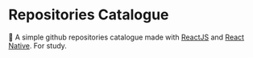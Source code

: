 # Repositories Catalogue


:rocket: A simple github repositories catalogue made with [ReactJS](https://reactjs.org/) and [React Native](https://reactnative.dev/). For study.
